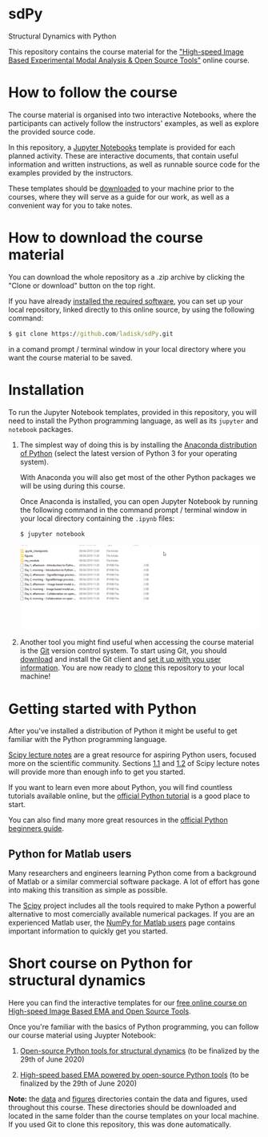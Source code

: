 # sdPy
Structural Dynamics with Python

This repository contains the course material for the ["High-speed Image Based Experimental Modal Analysis &amp; Open Source Tools"](http://www.ladisk.si/imageEMATutorial.php) online course.


# How to follow the course

The course material is organised into two interactive Notebooks, where the participants can actively follow the instructors' examples, as well as explore the provided source code.

In this repository, a [Jupyter Notebooks](https://jupyter.org/) template is provided for each planned activity. These are interactive documents, that contain useful information and written instructions, as well as runnable source code for the examples provided by the instructors.

These templates should be [downloaded](#download) to your machine prior to the courses, where they will serve as a guide for our work, as well as a convenient way for you to take notes.


# <a name="download"></a>How to download the course material

You can download the whole repository as a .zip archive by clicking the "Clone or download" button on the top right. 

<a name="clone"></a>If you have already [installed the required software](#install), you can set up your local repository, linked directly to this online source, by using the following command:

```cmd
$ git clone https://github.com/ladisk/sdPy.git
```

in a comand prompt / terminal window in your local directory where you want the course material to be saved.

# <a name="install"></a>Installation

To run the Jupyter Notebook templates, provided in this repository, you will need to install the Python programming language, as well as its `jupyter` and `notebook` packages. 

1. The simplest way of doing this is by installing the [Anaconda distribution of Python](https://www.anaconda.com/products/individual#download-section) (select the latest version of Python 3 for your operating system).

    With Anaconda you will also get most of the other Python packages we will be using during this course.

    Once Anaconda is installed, you can open Jupyter Notebook by running the following command in the command prompt / terminal window in your local directory containing the `.ipynb` files:

    ```cmd
    $ jupyter notebook
    ```

    ![Jupyter notebook GIF](./figures/jupyter_notebook_gif.gif)



2. Another tool you might find useful when accessing the course material is the [Git](https://git-scm.com/) version control system.
To start using Git, you should [download](https://git-scm.com/downloads) and install the Git client and [set it up with you user information](https://help.github.com/en/articles/setting-your-username-in-git). You are now ready to [clone](#clone) this repository to your local machine!


# <a name="getting-started"></a>Getting started with Python

After you've installed a distribution of Python it might be useful to get familiar with the Python programming language.

[Scipy lecture notes](http://scipy-lectures.org/index.html) are a great resource for aspiring Python users, focused more on the scientific community.
Sections [1.1](http://scipy-lectures.org/intro/intro.html) and [1.2](http://scipy-lectures.org/intro/language/python_language.html) of Scipy lecture notes will provide more than enough info to get you started.

If you want to learn even more about Python, you will find countless tutorials available online, but the [official Python tutorial](https://docs.python.org/3/tutorial/index.html) is a good place to start.

You can also find many more great resources in the [official Python beginners guide](https://wiki.python.org/moin/BeginnersGuide).

## Python for Matlab users

Many researchers and engineers learning Python come from a background of Matlab or a similar commercial software package. A lot of effort has gone into making this transition as simple as possible.

The [Scipy](https://www.scipy.org/) project includes all the tools required to make Python a powerful alternative to most comercially available numerical packages. If you are an experienced Matlab user, the [NumPy for Matlab users](https://numpy.org/doc/stable/user/numpy-for-matlab-users.html) page contains important information to quickly get you started.


# <a name="online-course"></a>Short course on Python for structural dynamics

Here you can find the interactive templates for our [free online course on High-speed Image Based EMA and Open Source Tools](http://www.ladisk.si/imageEMATutorial.php).

Once you're familiar with the basics of Python programming, you can follow our course material using Juypter Notebook:

1. [Open-source Python tools for structural dynamics](Part%201%20-%20Open-source%20Python%20tools%20for%20structural%20dynamics.ipynb) (to be finalized by the 29th of June 2020)

2. [High-speed based EMA powered by open-source Python tools](Part%202%20-%20High-speed%20based%20EMA%20powered%20by%20open-source%20Python%20tools.ipynb) (to be finalized by the 29th of June 2020)

**Note:** the [data](./data/) and [figures](./figures/) directories contain the data and figures, used throughout this course. These directories should be downloaded and located in the same folder than the course templates on your local machine. If you used Git to clone this repository, this was done automatically.